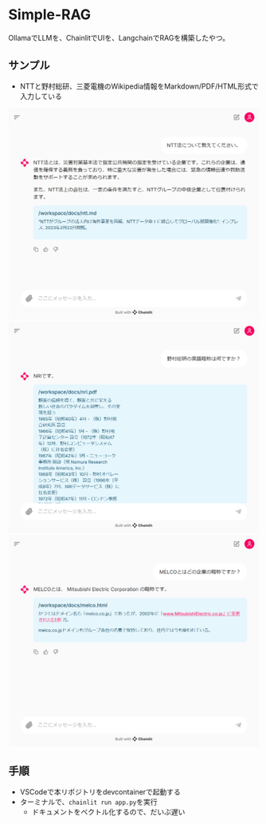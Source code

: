 # Simple-RAG

OllamaでLLMを、ChainlitでUIを、LangchainでRAGを構築したやつ。

## サンプル

- NTTと野村総研、三菱電機のWikipedia情報をMarkdown/PDF/HTML形式で入力している

![ntt](./images/ntt.png)
![nri](./images/nri.png)
![melco](./images/melco.png)

## 手順

- VSCodeで本リポジトリをdevcontainerで起動する
- ターミナルで、`chainlit run app.py`を実行
  - ドキュメントをベクトル化するので、だいぶ遅い

